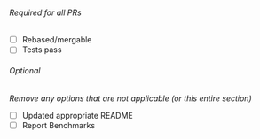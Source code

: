###### Required for all PRs
- [ ] Rebased/mergable
- [ ] Tests pass

###### Optional
_Remove any options that are not applicable (or this entire section)_
- [ ] Updated appropriate README
- [ ] Report Benchmarks

